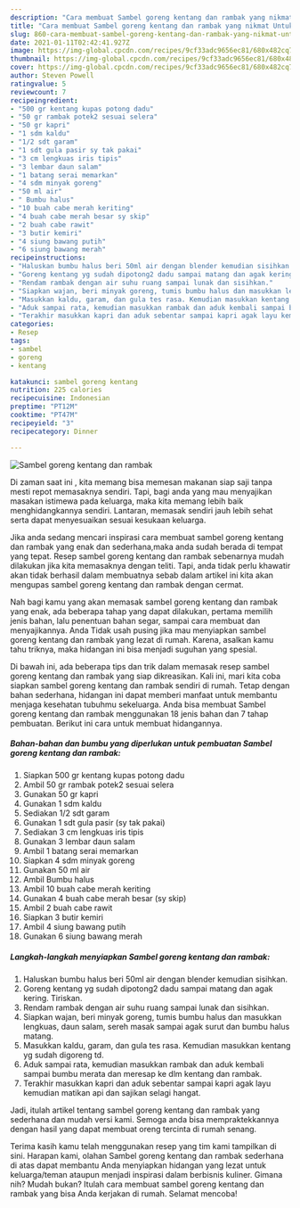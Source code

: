 ```yaml
---
description: "Cara membuat Sambel goreng kentang dan rambak yang nikmat Untuk Jualan"
title: "Cara membuat Sambel goreng kentang dan rambak yang nikmat Untuk Jualan"
slug: 860-cara-membuat-sambel-goreng-kentang-dan-rambak-yang-nikmat-untuk-jualan
date: 2021-01-11T02:42:41.927Z
image: https://img-global.cpcdn.com/recipes/9cf33adc9656ec81/680x482cq70/sambel-goreng-kentang-dan-rambak-foto-resep-utama.jpg
thumbnail: https://img-global.cpcdn.com/recipes/9cf33adc9656ec81/680x482cq70/sambel-goreng-kentang-dan-rambak-foto-resep-utama.jpg
cover: https://img-global.cpcdn.com/recipes/9cf33adc9656ec81/680x482cq70/sambel-goreng-kentang-dan-rambak-foto-resep-utama.jpg
author: Steven Powell
ratingvalue: 5
reviewcount: 7
recipeingredient:
- "500 gr kentang kupas potong dadu"
- "50 gr rambak potek2 sesuai selera"
- "50 gr kapri"
- "1 sdm kaldu"
- "1/2 sdt garam"
- "1 sdt gula pasir sy tak pakai"
- "3 cm lengkuas iris tipis"
- "3 lembar daun salam"
- "1 batang serai memarkan"
- "4 sdm minyak goreng"
- "50 ml air"
- " Bumbu halus"
- "10 buah cabe merah keriting"
- "4 buah cabe merah besar sy skip"
- "2 buah cabe rawit"
- "3 butir kemiri"
- "4 siung bawang putih"
- "6 siung bawang merah"
recipeinstructions:
- "Haluskan bumbu halus beri 50ml air dengan blender kemudian sisihkan."
- "Goreng kentang yg sudah dipotong2 dadu sampai matang dan agak kering. Tiriskan."
- "Rendam rambak dengan air suhu ruang sampai lunak dan sisihkan."
- "Siapkan wajan, beri minyak goreng, tumis bumbu halus dan masukkan lengkuas, daun salam, sereh masak sampai agak surut dan bumbu halus matang."
- "Masukkan kaldu, garam, dan gula tes rasa. Kemudian masukkan kentang yg sudah digoreng td."
- "Aduk sampai rata, kemudian masukkan rambak dan aduk kembali sampai bumbu merata dan meresap ke dlm kentang dan rambak."
- "Terakhir masukkan kapri dan aduk sebentar sampai kapri agak layu kemudian matikan api dan sajikan selagi hangat."
categories:
- Resep
tags:
- sambel
- goreng
- kentang

katakunci: sambel goreng kentang 
nutrition: 225 calories
recipecuisine: Indonesian
preptime: "PT12M"
cooktime: "PT47M"
recipeyield: "3"
recipecategory: Dinner

---
```



![Sambel goreng kentang dan rambak](https://img-global.cpcdn.com/recipes/9cf33adc9656ec81/680x482cq70/sambel-goreng-kentang-dan-rambak-foto-resep-utama.jpg)

Di zaman  saat ini , kita memang bisa memesan makanan siap saji tanpa mesti repot memasaknya sendiri. Tapi, bagi anda yang mau menyajikan masakan istimewa pada keluarga, maka kita memang lebih baik menghidangkannya sendiri. Lantaran, memasak sendiri jauh lebih sehat serta dapat menyesuaikan sesuai kesukaan keluarga.

Jika anda sedang mencari inspirasi cara membuat sambel goreng kentang dan rambak yang enak dan sederhana,maka anda sudah berada di tempat yang tepat. Resep sambel goreng kentang dan rambak  sebenarnya mudah dilakukan jika kita memasaknya dengan teliti. Tapi, anda tidak perlu khawatir akan tidak berhasil dalam membuatnya 
sebab dalam artikel ini kita akan mengupas sambel goreng kentang dan rambak dengan cermat.  



Nah bagi kamu yang akan memasak sambel goreng kentang dan rambak yang enak, ada beberapa tahap yang dapat dilakukan, pertama memilih jenis bahan, lalu penentuan bahan segar, sampai cara membuat dan menyajikannya. Anda Tidak usah pusing jika mau menyiapkan sambel goreng kentang dan rambak yang lezat di rumah. Karena, asalkan kamu  tahu triknya, maka hidangan ini bisa menjadi suguhan yang spesial.

Di bawah ini, ada beberapa tips dan trik dalam memasak resep sambel goreng kentang dan rambak yang siap dikreasikan. Kali ini, mari kita coba siapkan sambel goreng kentang dan rambak sendiri di rumah. Tetap dengan bahan sederhana, hidangan ini dapat memberi manfaat untuk membantu menjaga kesehatan tubuhmu sekeluarga. Anda bisa membuat Sambel goreng kentang dan rambak menggunakan 18 jenis bahan dan 7 tahap pembuatan. Berikut ini cara untuk membuat hidangannya.

<!--inarticleads1-->

##### Bahan-bahan dan bumbu yang diperlukan untuk pembuatan Sambel goreng kentang dan rambak:

1. Siapkan 500 gr kentang kupas potong dadu
1. Ambil 50 gr rambak potek2 sesuai selera
1. Gunakan 50 gr kapri
1. Gunakan 1 sdm kaldu
1. Sediakan 1/2 sdt garam
1. Gunakan 1 sdt gula pasir (sy tak pakai)
1. Sediakan 3 cm lengkuas iris tipis
1. Gunakan 3 lembar daun salam
1. Ambil 1 batang serai memarkan
1. Siapkan 4 sdm minyak goreng
1. Gunakan 50 ml air
1. Ambil  Bumbu halus
1. Ambil 10 buah cabe merah keriting
1. Gunakan 4 buah cabe merah besar (sy skip)
1. Ambil 2 buah cabe rawit
1. Siapkan 3 butir kemiri
1. Ambil 4 siung bawang putih
1. Gunakan 6 siung bawang merah




<!--inarticleads2-->

##### Langkah-langkah menyiapkan Sambel goreng kentang dan rambak:

1. Haluskan bumbu halus beri 50ml air dengan blender kemudian sisihkan.
1. Goreng kentang yg sudah dipotong2 dadu sampai matang dan agak kering. Tiriskan.
1. Rendam rambak dengan air suhu ruang sampai lunak dan sisihkan.
1. Siapkan wajan, beri minyak goreng, tumis bumbu halus dan masukkan lengkuas, daun salam, sereh masak sampai agak surut dan bumbu halus matang.
1. Masukkan kaldu, garam, dan gula tes rasa. Kemudian masukkan kentang yg sudah digoreng td.
1. Aduk sampai rata, kemudian masukkan rambak dan aduk kembali sampai bumbu merata dan meresap ke dlm kentang dan rambak.
1. Terakhir masukkan kapri dan aduk sebentar sampai kapri agak layu kemudian matikan api dan sajikan selagi hangat.




Jadi, itulah artikel tentang  sambel goreng kentang dan rambak  yang sederhana dan mudah versi kami. Semoga anda bisa mempraktekkannya dengan hasil yang dapat membuat oreng tercinta di rumah senang. 

Terima kasih kamu telah menggunakan resep yang tim kami tampilkan di sini. Harapan kami, olahan  Sambel goreng kentang dan rambak sederhana di atas dapat membantu Anda menyiapkan hidangan yang lezat untuk keluarga/teman ataupun menjadi inspirasi dalam berbisnis kuliner. Gimana nih? Mudah bukan? Itulah cara membuat sambel goreng kentang dan rambak yang bisa Anda kerjakan di rumah. Selamat mencoba!

